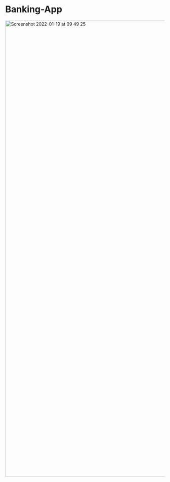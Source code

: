 # Banking-App

<img width="1440" alt="Screenshot 2022-01-19 at 09 49 25" src="https://user-images.githubusercontent.com/95755981/150096127-6563fb3b-009e-4d14-b8f8-981c0a465d24.png">
